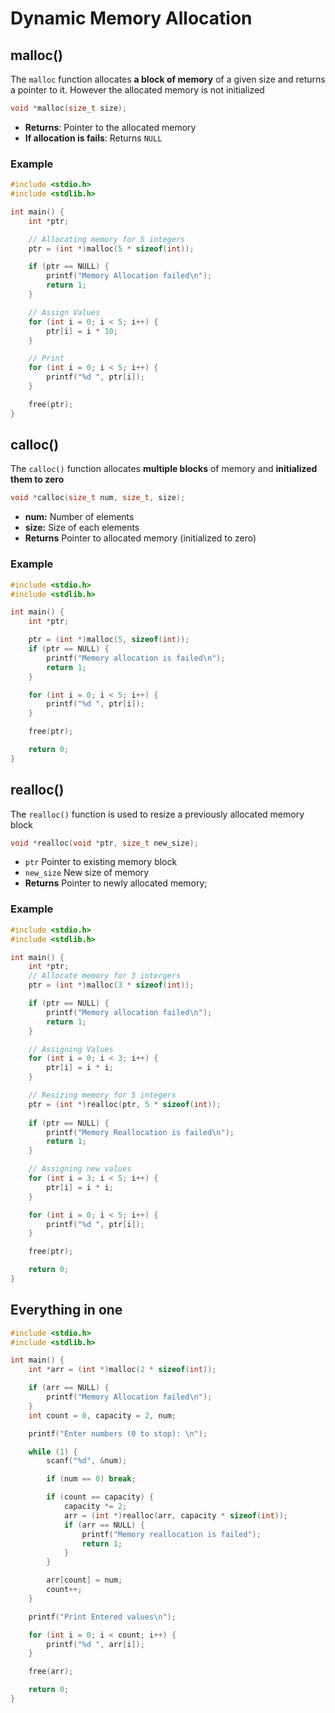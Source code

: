 # Dynamic Memory Allocation

## malloc()
The `malloc` function allocates **a block of memory** of a given size and returns a pointer to it. However the allocated memory is not initialized

```c
void *malloc(size_t size);
```
- **Returns**: Pointer to the allocated memory
- **If allocation is fails**: Returns `NULL`

### Example

```c
#include <stdio.h>
#include <stdlib.h>

int main() {
    int *ptr;

    // Allocating memory for 5 integers
    ptr = (int *)malloc(5 * sizeof(int));

    if (ptr == NULL) {
        printf("Memory Allocation failed\n");
        return 1;
    }

    // Assign Values
    for (int i = 0; i < 5; i++) {
        ptr[i] = i * 10;
    }

    // Print
    for (int i = 0; i < 5; i++) {
        printf("%d ", ptr[i]);
    }

    free(ptr);
}

```

## calloc()
The `calloc()` function allocates **multiple blocks** of memory and **initialized them to zero**

```c
void *calloc(size_t num, size_t, size);
```
- **num:** Number of elements
- **size:** Size of each elements
- **Returns** Pointer to allocated memory (initialized to zero)

### Example

```c
#include <stdio.h>
#include <stdlib.h>

int main() {
    int *ptr;

    ptr = (int *)malloc(5, sizeof(int));
    if (ptr == NULL) {
        printf("Memory allocation is failed\n");
        return 1;
    }

    for (int i = 0; i < 5; i++) {
        printf("%d ", ptr[i]);
    }

    free(ptr);

    return 0;
}

```

## realloc()
The `realloc()` function is used to resize a previously allocated memory block

```c
void *realloc(void *ptr, size_t new_size);
```

- `ptr` Pointer to existing memory block
- `new_size` New size of memory
- **Returns** Pointer to newly allocated memory;

### Example

```c
#include <stdio.h>
#include <stdlib.h>

int main() {
    int *ptr;
    // Allocate memory for 3 intergers
    ptr = (int *)malloc(3 * sizeof(int));

    if (ptr == NULL) {
        printf("Memory allocation failed\n");
        return 1;
    }

    // Assigning Values
    for (int i = 0; i < 3; i++) {
        ptr[i] = i * i;
    }

    // Resizing memory for 5 integers
    ptr = (int *)realloc(ptr, 5 * sizeof(int));
    
    if (ptr == NULL) {
        printf("Memory Reallocation is failed\n");
        return 1;
    }

    // Assigning new values
    for (int i = 3; i < 5; i++) {
        ptr[i] = i * i;
    }

    for (int i = 0; i < 5; i++) {
        printf("%d ", ptr[i]);
    }

    free(ptr);

    return 0;
}

```

## Everything in one
```c
#include <stdio.h>
#include <stdlib.h>

int main() {
    int *arr = (int *)malloc(2 * sizeof(int));

    if (arr == NULL) {
        printf("Memory Allocation failed\n");
    }
    int count = 0, capacity = 2, num;

    printf("Enter numbers (0 to stop): \n");    

    while (1) {
        scanf("%d", &num);

        if (num == 0) break;

        if (count == capacity) {
            capacity *= 2;
            arr = (int *)realloc(arr, capacity * sizeof(int));
            if (arr == NULL) {
                printf("Memory reallocation is failed");
                return 1;
            }
        }

        arr[count] = num;
        count++;
    }

    printf("Print Entered values\n");

    for (int i = 0; i < count; i++) {
        printf("%d ", arr[i]);
    }

    free(arr);

    return 0;
}

```